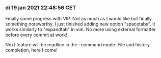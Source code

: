 ### di 19 jan 2021 22:48:56 CET

Finally some progress with VIP. Not as much as I would like but finally something noteworthy. I just finished adding new option "spacetabs". It works similarly to "expandtab" in vim. No more using external formatter before every commit at work!

Next feature will be readline in the : command mode. File and history completion, here I come!
